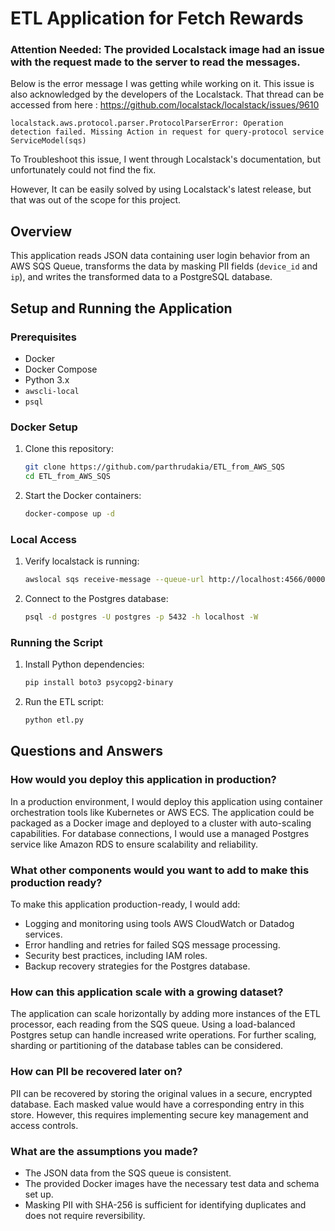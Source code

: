 # ETL Application for Fetch Rewards

### Attention Needed: The provided Localstack image had an issue with the request made to the server to read the messages.

Below is the error message I was getting while working on it. This issue is also acknowledged by the developers of the Localstack. That thread can be accessed from here : https://github.com/localstack/localstack/issues/9610

`localstack.aws.protocol.parser.ProtocolParserError: Operation detection failed. Missing Action in request for query-protocol service ServiceModel(sqs) `

To Troubleshoot this issue, I went through Localstack's documentation, but unfortunately could not find the fix.  

However, It can be easily solved by using Localstack's latest release, but that was out of the scope for this project.

## Overview

This application reads JSON data containing user login behavior from an AWS SQS Queue, transforms the data by masking PII fields (`device_id` and `ip`), and writes the transformed data to a PostgreSQL database. 

## Setup and Running the Application

### Prerequisites

- Docker
- Docker Compose
- Python 3.x
- `awscli-local`
- `psql`

### Docker Setup

1. Clone this repository:
      ```bash
    git clone https://github.com/parthrudakia/ETL_from_AWS_SQS
    cd ETL_from_AWS_SQS
    ```


2. Start the Docker containers:

    ```bash
    docker-compose up -d
    ```

### Local Access

1. Verify localstack is running:
    ```bash
    awslocal sqs receive-message --queue-url http://localhost:4566/000000000000/login-queue
    ```

2. Connect to the Postgres database:
    ```bash
    psql -d postgres -U postgres -p 5432 -h localhost -W
    ```

### Running the Script


1. Install Python dependencies:
    ```bash
    pip install boto3 psycopg2-binary
    ```

2. Run the ETL script:
    ```bash
    python etl.py
    ```

## Questions and Answers

### How would you deploy this application in production?

In a production environment, I would deploy this application using container orchestration tools like Kubernetes or AWS ECS. The application could be packaged as a Docker image and deployed to a cluster with auto-scaling capabilities. For database connections, I would use a managed Postgres service like Amazon RDS to ensure scalability and reliability.

### What other components would you want to add to make this production ready?

To make this application production-ready, I would add:
- Logging and monitoring using tools AWS CloudWatch or Datadog services.
- Error handling and retries for failed SQS message processing.
- Security best practices, including IAM roles.
- Backup recovery strategies for the Postgres database.

### How can this application scale with a growing dataset?

The application can scale horizontally by adding more instances of the ETL processor, each reading from the SQS queue. Using a load-balanced Postgres setup can handle increased write operations. For further scaling, sharding or partitioning of the database tables can be considered.

### How can PII be recovered later on?

PII can be recovered by storing the original values in a secure, encrypted database. Each masked value would have a corresponding entry in this store. However, this requires implementing secure key management and access controls.

### What are the assumptions you made?

- The JSON data from the SQS queue is consistent.
- The provided Docker images have the necessary test data and schema set up.
- Masking PII with SHA-256 is sufficient for identifying duplicates and does not require reversibility.

